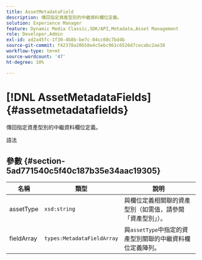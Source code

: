 ```yaml
---
title: AssetMetadataField
description: 傳回指定資產型別的中繼資料欄位定義。
solution: Experience Manager
feature: Dynamic Media Classic,SDK/API,Metadata,Asset Management
role: Developer,Admin
exl-id: ad2a45fc-1f30-4b8b-be7c-84cc60c7bd4b
source-git-commit: f42378a20b58e4c5ebc961c6526d7cecabc2ae38
workflow-type: tm+mt
source-wordcount: '47'
ht-degree: 10%

---
```


# [!DNL AssetMetadataFields]{#assetmetadatafields}

傳回指定資產型別的中繼資料欄位定義。

語法

## 參數 {#section-5ad771540c5f40c187b35e34aac19305}

| 名稱 | 類型 | 說明 |
|---|---|---|
| assetType | `xsd:string` | 與欄位定義相關聯的資產型別（如需值，請參閱「資產型別」）。 |
| fieldArray | `types:MetadataFieldArray` | 與`assetType`中指定的資產型別關聯的中繼資料欄位定義陣列。 |
